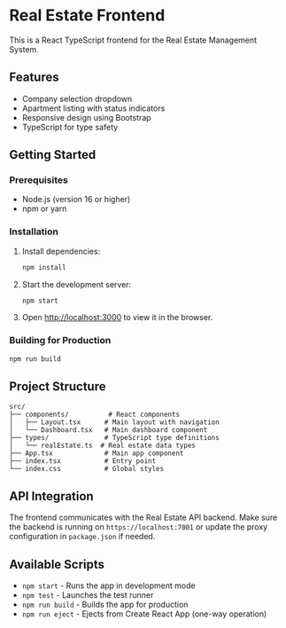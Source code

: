 # Real Estate Frontend

This is a React TypeScript frontend for the Real Estate Management System.

## Features

- Company selection dropdown
- Apartment listing with status indicators
- Responsive design using Bootstrap
- TypeScript for type safety

## Getting Started

### Prerequisites

- Node.js (version 16 or higher)
- npm or yarn

### Installation

1. Install dependencies:
   ```bash
   npm install
   ```

2. Start the development server:
   ```bash
   npm start
   ```

3. Open [http://localhost:3000](http://localhost:3000) to view it in the browser.

### Building for Production

```bash
npm run build
```

## Project Structure

```
src/
├── components/          # React components
│   ├── Layout.tsx      # Main layout with navigation
│   └── Dashboard.tsx   # Main dashboard component
├── types/              # TypeScript type definitions
│   └── realEstate.ts  # Real estate data types
├── App.tsx             # Main app component
├── index.tsx           # Entry point
└── index.css           # Global styles
```

## API Integration

The frontend communicates with the Real Estate API backend. Make sure the backend is running on `https://localhost:7001` or update the proxy configuration in `package.json` if needed.

## Available Scripts

- `npm start` - Runs the app in development mode
- `npm test` - Launches the test runner
- `npm run build` - Builds the app for production
- `npm run eject` - Ejects from Create React App (one-way operation)
